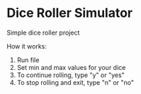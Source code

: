 # Dice Roller Simulator
Simple dice roller project

How it works:
1. Run file
2. Set min and max values for your dice
3. To continue rolling, type "y" or "yes"
4. To stop rolling and exit, type "n" or "no"
